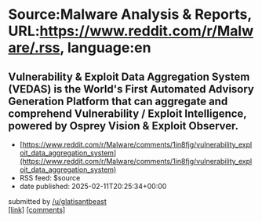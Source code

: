 # Source:Malware Analysis & Reports, URL:https://www.reddit.com/r/Malware/.rss, language:en

## Vulnerability & Exploit Data Aggregation System (VEDAS) is the World's First Automated Advisory Generation Platform that can aggregate and comprehend Vulnerability / Exploit Intelligence, powered by Osprey Vision & Exploit Observer.
 - [https://www.reddit.com/r/Malware/comments/1in8fjg/vulnerability_exploit_data_aggregation_system](https://www.reddit.com/r/Malware/comments/1in8fjg/vulnerability_exploit_data_aggregation_system)
 - RSS feed: $source
 - date published: 2025-02-11T20:25:34+00:00

&#32; submitted by &#32; <a href="https://www.reddit.com/user/glatisantbeast"> /u/glatisantbeast </a> <br/> <span><a href="https://vedas.arpsyndicate.io">[link]</a></span> &#32; <span><a href="https://www.reddit.com/r/Malware/comments/1in8fjg/vulnerability_exploit_data_aggregation_system/">[comments]</a></span>

